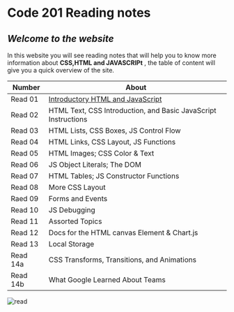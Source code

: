 #  Code 201 Reading notes
## *Welcome to the website*

 In this website you will see reading notes that will help you to know more information about **CSS,HTML and JAVASCRIPt** , the table of content  will give you a quick overview of the site.

 Number | About
------------ | -------------
Read 01 | [Introductory HTML and JavaScript](https://yasmeentawileh.github.io/reading-notes/class-01)
Read 02 |  HTML Text, CSS Introduction, and Basic JavaScript Instructions
Read 03 | HTML Lists, CSS Boxes, JS Control Flow
Read 04 | HTML Links, CSS Layout, JS Functions
Read 05 |  HTML Images; CSS Color & Text
Read 06 |  JS Object Literals; The DOM
Read 07 |  HTML Tables; JS Constructor Functions
Read 08 | More CSS Layout
Raed 09 | Forms and Events
Read 10 | JS Debugging
Read 11 | Assorted Topics
Read 12 | Docs for the HTML canvas Element & Chart.js
Read 13 | Local Storage
Read 14a| CSS Transforms, Transitions, and Animations
Read 14b| What Google Learned About Teams
 
 ![read](https://static.dribbble.com/users/5008510/screenshots/10840297/media/df7b4d1933701ea86c581ac730063966.gif )
